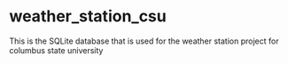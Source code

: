 # weather_station_csu
This is the SQLite database that is used for the weather station project for columbus state university
